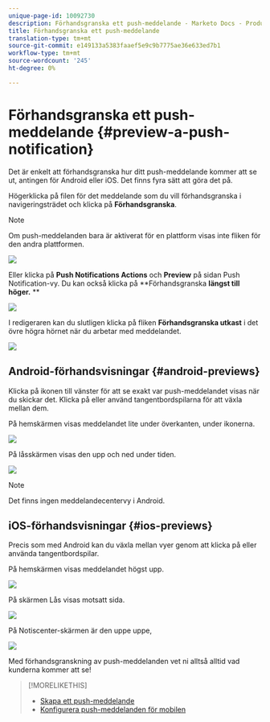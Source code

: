 ```yaml
---
unique-page-id: 10092730
description: Förhandsgranska ett push-meddelande - Marketo Docs - Produktdokumentation
title: Förhandsgranska ett push-meddelande
translation-type: tm+mt
source-git-commit: e149133a5383faaef5e9c9b7775ae36e633ed7b1
workflow-type: tm+mt
source-wordcount: '245'
ht-degree: 0%

---
```



# Förhandsgranska ett push-meddelande {#preview-a-push-notification}

Det är enkelt att förhandsgranska hur ditt push-meddelande kommer att se ut, antingen för Android eller iOS. Det finns fyra sätt att göra det på.

Högerklicka på filen för det meddelande som du vill förhandsgranska i navigeringsträdet och klicka på **Förhandsgranska**.

>[!NOTE]
>
>Om push-meddelanden bara är aktiverat för en plattform visas inte fliken för den andra plattformen.

![](assets/image2015-9-4-9-3a52-3a27.png)

Eller klicka på **Push Notifications Actions** och **Preview** på sidan Push Notification-vy. Du kan också klicka på **Förhandsgranska **längst till höger.** **

![](assets/image2015-9-4-10-3a53-3a28.png)

I redigeraren kan du slutligen klicka på fliken **Förhandsgranska utkast** i det övre högra hörnet när du arbetar med meddelandet.

![](assets/image2015-9-14-15-3a55-3a26.png)

## Android-förhandsvisningar {#android-previews}

Klicka på ikonen till vänster för att se exakt var push-meddelandet visas när du skickar det. Klicka på eller använd tangentbordspilarna för att växla mellan dem.

På hemskärmen visas meddelandet lite under överkanten, under ikonerna.

![](assets/image2015-9-17-16-3a57-3a0.png)

På låsskärmen visas den upp och ned under tiden.

![](assets/image2015-9-17-16-3a58-3a47.png)

>[!NOTE]
>
>Det finns ingen meddelandecentervy i Android.

## iOS-förhandsvisningar {#ios-previews}

Precis som med Android kan du växla mellan vyer genom att klicka på eller använda tangentbordspilar.

På hemskärmen visas meddelandet högst upp.

![](assets/image2015-9-17-17-3a0-3a28.png)

På skärmen Lås visas motsatt sida.

![](assets/image2015-9-17-17-3a2-3a1.png)

På Notiscenter-skärmen är den uppe uppe,

![](assets/image2015-9-17-17-3a3-3a15.png)

Med förhandsgranskning av push-meddelanden vet ni alltså alltid vad kunderna kommer att se!

>[!MORELIKETHIS]
>
>* [Skapa ett push-meddelande](create-a-push-notification.md)
>* [Konfigurera push-meddelanden för mobilen](configure-mobile-push-notification.md)

>



